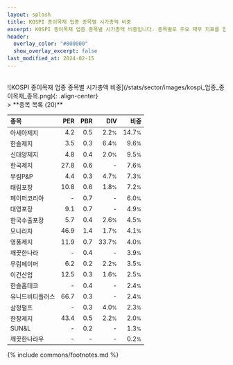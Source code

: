 ```yaml
---
layout: splash
title: KOSPI 종이목재 업종 종목별 시가총액 비중
excerpt: KOSPI 종이목재 업종 종목별 시가총액 비중입니다. 종목별로 주요 재무 지표를 함께 표시합니다.
header:
  overlay_color: "#800000"
  show_overlay_excerpt: false
last_modified_at: 2024-02-15
---
```

<br>
![KOSPI 종이목재 업종 종목별 시가총액 비중](/stats/sector/images/kospi_업종_종이목재_종목.png){: .align-center}
<br>
> **종목 목록 (20)**<a id="list"></a>

| **종목** | **PER** | **PBR** | **DIV** | **비중** |
| :------- | ------: | ------: | ------: | -------: |
| 아세아제지 | 4.2 | 0.5 | 2.2<small>%</small> | 14.7<small>%</small> |
| 한솔제지 | 3.5 | 0.3 | 6.4<small>%</small> | 9.6<small>%</small> |
| 신대양제지 | 4.8 | 0.4 | 2.0<small>%</small> | 9.5<small>%</small> |
| 한국제지 | 27.8 | 0.6 | - | 7.6<small>%</small> |
| 무림P&P | 4.4 | 0.3 | 4.7<small>%</small> | 7.3<small>%</small> |
| 태림포장 | 10.8 | 0.6 | 1.8<small>%</small> | 7.2<small>%</small> |
| 페이퍼코리아 | - | 0.7 | - | 6.0<small>%</small> |
| 대영포장 | 9.1 | 0.7 | - | 4.9<small>%</small> |
| 한국수출포장 | 5.7 | 0.4 | 2.6<small>%</small> | 4.5<small>%</small> |
| 모나리자 | 46.9 | 1.4 | 1.7<small>%</small> | 4.1<small>%</small> |
| 영풍제지 | 11.9 | 0.7 | 33.7<small>%</small> | 4.0<small>%</small> |
| 깨끗한나라 | - | 0.4 | - | 3.9<small>%</small> |
| 무림페이퍼 | 6.2 | 0.2 | 2.2<small>%</small> | 3.5<small>%</small> |
| 이건산업 | 12.5 | 0.3 | 1.6<small>%</small> | 2.5<small>%</small> |
| 한솔홈데코 | - | 0.4 | - | 2.4<small>%</small> |
| 유니드비티플러스 | 66.7 | 0.3 | - | 2.4<small>%</small> |
| 삼정펄프 | - | 0.3 | 4.0<small>%</small> | 2.3<small>%</small> |
| 한창제지 | 43.4 | 0.5 | 2.2<small>%</small> | 2.0<small>%</small> |
| SUN&L | - | 0.2 | - | 1.3<small>%</small> |
| 깨끗한나라우 | - | - | - | 0.2<small>%</small> |

{% include commons/footnotes.md %}